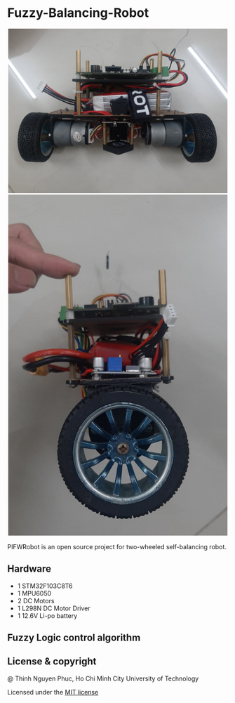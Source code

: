 # Fuzzy-Balancing-Robot
<p align="center">
  <img src="imgs/img1.jpg" width="500" title="">
  <img src="imgs/img2.jpg" width="500" title="">
</p>
PIFWRobot is an open source project for two-wheeled self-balancing robot.

## Hardware
*  1 STM32F103C8T6
*  1 MPU6050
*  2 DC Motors
*  1 L298N DC Motor Driver
*  1 12.6V Li-po battery 

## Fuzzy Logic control algorithm


## License & copyright
@ Thinh Nguyen Phuc, Ho Chi Minh City University of Technology

Licensed under the [MIT license](LICENSE)